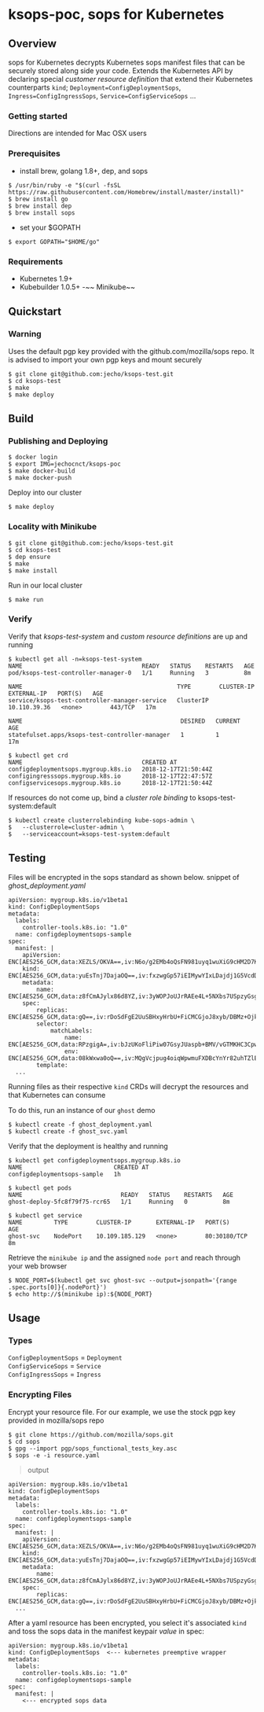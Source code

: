 # ksops-poc, sops for Kubernetes

## Overview
sops for Kubernetes decrypts Kubernetes sops manifest files that can be securely stored along side your code. Extends the Kubernetes API by declaring special _customer resource definition_ that extend their Kubernetes counterparts `kind`; 
`Deployment=ConfigDeploymentSops`, `Ingress=ConfigIngressSops`, `Service=ConfigServiceSops` ...

### Getting started
Directions are intended for Mac OSX users

### Prerequisites
- install brew, golang 1.8+, dep, and sops
```
$ /usr/bin/ruby -e "$(curl -fsSL https://raw.githubusercontent.com/Homebrew/install/master/install)"
$ brew install go
$ brew install dep
$ brew install sops
```
- set your $GOPATH
```
$ export GOPATH="$HOME/go"
```

### Requirements
- Kubernetes 1.9+
- Kubebuilder 1.0.5+
-~~ Minikube~~

## Quickstart

### Warning
Uses the default pgp key provided with the github.com/mozilla/sops repo. It is advised to import your own pgp keys and mount securely

```
$ git clone git@github.com:jecho/ksops-test.git
$ cd ksops-test
$ make
$ make deploy
```

## Build

### Publishing and Deploying
```
$ docker login
$ export IMG=jechocnct/ksops-poc
$ make docker-build
$ make docker-push
```
Deploy into our cluster
```
$ make deploy
```

### Locality with Minikube

```
$ git clone git@github.com:jecho/ksops-test.git
$ cd ksops-test
$ dep ensure
$ make 
$ make install
```
Run in our local cluster
```
$ make run
```

### Verify
Verify that _ksops-test-system_ and _custom resource definitions_ are up and running
```
$ kubectl get all -n=ksops-test-system
NAME                                  READY   STATUS    RESTARTS   AGE
pod/ksops-test-controller-manager-0   1/1     Running   3          8m

NAME                                            TYPE        CLUSTER-IP     EXTERNAL-IP   PORT(S)   AGE
service/ksops-test-controller-manager-service   ClusterIP   10.110.39.36   <none>        443/TCP   17m

NAME                                             DESIRED   CURRENT   AGE
statefulset.apps/ksops-test-controller-manager   1         1         17m

$ kubectl get crd
NAME                                  CREATED AT
configdeploymentsops.mygroup.k8s.io   2018-12-17T21:50:44Z
configingresssops.mygroup.k8s.io      2018-12-17T22:47:57Z
configservicesops.mygroup.k8s.io      2018-12-17T21:50:44Z
```
If resources do not come up, bind a _cluster role binding_ to ksops-test-system:default
```
$ kubectl create clusterrolebinding kube-sops-admin \
$   --clusterrole=cluster-admin \
$   --serviceaccount=ksops-test-system:default
```

## Testing

Files will be encrypted in the sops standard as shown below. snippet of _ghost_deployment.yaml_

```
apiVersion: mygroup.k8s.io/v1beta1
kind: ConfigDeploymentSops
metadata:
  labels:
    controller-tools.k8s.io: "1.0"
  name: configdeploymentsops-sample
spec:
  manifest: |
    apiVersion: ENC[AES256_GCM,data:XEZLS/OKVA==,iv:N6o/g2EMb4oQsFN981uyq1wuXiG9cHM2D7KWLpf70bk=,tag:VVEMifJscE6y+GbIJsHpyA==,type:str]
    kind: ENC[AES256_GCM,data:yuEsTnj7DajaOQ==,iv:fxzwgGp57iEIMywYIxLDajdj1G5VcdDryQRrIjPKztQ=,tag:8A1GlO37Pj+Sm3MMxZuGuA==,type:str]
    metadata:
        name: ENC[AES256_GCM,data:z8fCmAJylx86d8YZ,iv:3yWOPJoUJrRAEe4L+5NXbs7USpzyGsgixu+UdmNcGUk=,tag:mdT79lema3gf5UvXnECcig==,type:str]
    spec:
        replicas: ENC[AES256_GCM,data:gQ==,iv:rDoSdFgE2UuSBHxyHrbU+FiCMCGjoJ8xyb/DBMz+Ojk=,tag:cMigwItqjaDCy0jNmvyklg==,type:int]
        selector:
            matchLabels:
                name: ENC[AES256_GCM,data:RPzgigA=,iv:bJzUKoFliPiw07GsyJUaspb+BMV/vGTMKHC3CpwRPnU=,tag:VSDzMGFDtOv/MP0Pz/c2GQ==,type:str]
                env: ENC[AES256_GCM,data:08kWxwa0oQ==,iv:MQgVcjpug4oiqWpwmuFXDBcYnYr82uhTZlE7YcS4+gQ=,tag:dyqGPdlpyxbcHjwl7vNUKQ==,type:str]
        template:
  ...
```
Running files as their respective `kind` CRDs will decrypt the resources and that Kubernetes can consume

To do this, run an instance of our `ghost` demo

```
$ kubectl create -f ghost_deployment.yaml
$ kubectl create -f ghost_svc.yaml
```

Verify that the deployment is healthy and running
```
$ kubectl get configdeploymentsops.mygroup.k8s.io
NAME                          CREATED AT
configdeploymentsops-sample   1h

$ kubectl get pods
NAME                            READY   STATUS    RESTARTS   AGE
ghost-deploy-5fc8f79f75-rcr65   1/1     Running   0          8m

$ kubectl get service
NAME         TYPE        CLUSTER-IP       EXTERNAL-IP   PORT(S)        AGE
ghost-svc    NodePort    10.109.185.129   <none>        80:30180/TCP   8m
```

Retrieve the `minikube ip` and the assigned `node port` and reach through your web browser
```
$ NODE_PORT=$(kubectl get svc ghost-svc --output=jsonpath='{range .spec.ports[0]}{.nodePort}')
$ echo http://$(minikube ip):${NODE_PORT}
```

## Usage

### Types
`ConfigDeploymentSops` = `Deployment`  
`ConfigServiceSops` = `Service`  
`ConfigIngressSops` = `Ingress`  

### Encrypting Files
Encrypt your resource file. For our example, we use the stock pgp key provided in mozilla/sops repo
```
$ git clone https://github.com/mozilla/sops.git
$ cd sops
$ gpg --import pgp/sops_functional_tests_key.asc
$ sops -e -i resource.yaml
```
>output
```
apiVersion: mygroup.k8s.io/v1beta1
kind: ConfigDeploymentSops
metadata:
  labels:
    controller-tools.k8s.io: "1.0"
  name: configdeploymentsops-sample
spec:
  manifest: |
    apiVersion: ENC[AES256_GCM,data:XEZLS/OKVA==,iv:N6o/g2EMb4oQsFN981uyq1wuXiG9cHM2D7KWLpf70bk=,tag:VVEMifJscE6y+GbIJsHpyA==,type:str]
    kind: ENC[AES256_GCM,data:yuEsTnj7DajaOQ==,iv:fxzwgGp57iEIMywYIxLDajdj1G5VcdDryQRrIjPKztQ=,tag:8A1GlO37Pj+Sm3MMxZuGuA==,type:str]
    metadata:
        name: ENC[AES256_GCM,data:z8fCmAJylx86d8YZ,iv:3yWOPJoUJrRAEe4L+5NXbs7USpzyGsgixu+UdmNcGUk=,tag:mdT79lema3gf5UvXnECcig==,type:str]
    spec:
        replicas: ENC[AES256_GCM,data:gQ==,iv:rDoSdFgE2UuSBHxyHrbU+FiCMCGjoJ8xyb/DBMz+Ojk=,tag:cMigwItqjaDCy0jNmvyklg==,type:int]
  ...
```

After a yaml resource has been encrypted, you select it's associated `kind` and toss the sops data in the manifest keypair _value_ in spec:
```
apiVersion: mygroup.k8s.io/v1beta1
kind: ConfigDeploymentSops  <--- kubernetes preemptive wrapper 
metadata:
  labels:
    controller-tools.k8s.io: "1.0"
  name: configdeploymentsops-sample
spec:
  manifest: |
    <--- encrypted sops data
```
